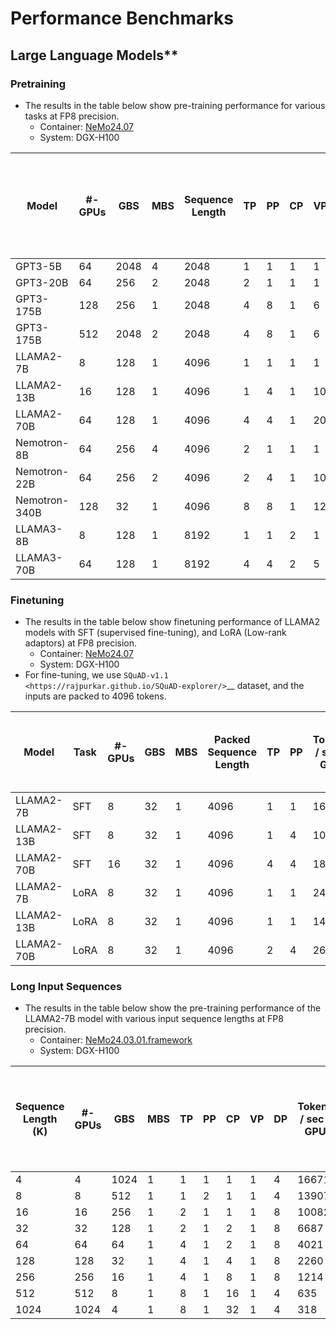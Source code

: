 
# Performance Benchmarks

## Large Language Models**

### Pretraining

- The results in the table below show pre-training performance for various tasks at FP8 precision.
  - Container: [NeMo24.07](https://catalog.ngc.nvidia.com/orgs/nvidia/containers/nemo/tags)
  - System: DGX-H100

| Model         | #-GPUs | GBS  | MBS | Sequence Length| TP | PP | CP | VP | Tokens / sec / GPU | Model TFLOP / sec / GPU | ***Est. time to train in days (10T tokens, 1K GPUs)*** |
| -----         | ------ | ---  | --- | ---------------| -- | -- | -- | -- | ------------------ | ----------------------- | ------------------------------------------------------ |
| GPT3-5B       | 64     | 2048 | 4   | 2048           | 1  | 1  | 1  | 1  | 23406              | 765                     | ***5***                                                |
| GPT3-20B      | 64     | 256  | 2   | 2048           | 2  | 1  | 1  | 1  | 5851               | 750                     | ***19***                                               |
| GPT3-175B     | 128    | 256  | 1   | 2048           | 4  | 8  | 1  | 6  | 716                | 771                     | **158**                                                |
| GPT3-175B     | 512    | 2048 | 2   | 2048           | 4  | 8  | 1  | 6  | 825                | [888](https://mlcommons.org/benchmarks/training/)                     | **137**                                                |
| LLAMA2-7B     | 8      | 128  | 1   | 4096           | 1  | 1  | 1  | 1  | 16934              | 780                     | ***7***                                                | 
| LLAMA2-13B    | 16     | 128  | 1   | 4096           | 1  | 4  | 1  | 10 | 8715               | 760                     | ***13***                                               |
| LLAMA2-70B    | 64     | 128  | 1   | 4096           | 4  | 4  | 1  | 20 | 1728               | 768                     | ***65***                                               |
| Nemotron-8B   | 64     | 256  | 4   | 4096           | 2  | 1  | 1  | 1  | 12507              | 643                     | ***9***                                                |
| Nemotron-22B  | 64     | 256  | 2   | 4096           | 2  | 4  | 1  | 10 | 4312               | 562                     | ***26***                                               |
| Nemotron-340B | 128    | 32   | 1   | 4096           | 8  | 8  | 1  | 12 | 326                | 686                     | ***347***                                              |
| LLAMA3-8B     | 8      | 128  | 1   | 8192           | 1  | 1  | 2  | 1  | 12273              | 711                     | ***9***                                                |
| LLAMA3-70B    | 64     | 128  | 1   | 8192           | 4  | 4  | 2  | 5  | 1524               | 734                     | ***74***                                               |

### Finetuning

- The results in the table below show finetuning performance of LLAMA2 models with SFT (supervised fine-tuning), and LoRA (Low-rank adaptors) at FP8 precision.
  - Container: [NeMo24.07](https://catalog.ngc.nvidia.com/orgs/nvidia/containers/nemo/tags)
  - System: DGX-H100
- For fine-tuning, we use `SQuAD-v1.1 <https://rajpurkar.github.io/SQuAD-explorer/>`__ dataset, and the inputs are packed to 4096 tokens.


| Model      | Task     | #-GPUs | GBS | MBS | Packed Sequence Length | TP | PP | Tokens / sec / GPU | Model TFLOP / sec / GPU |  ***Est. time to finetune in mins (10M tokens)***  |
| -----      | ----     | ---    | --- | --- | --------------- | -- | -- | ------------------ | -----------------------        | -------------------------------------------------- |
| LLAMA2-7B  | SFT      | 8      | 32  | 1   | 4096            | 1  | 1  | 16891              | 673                            | ***1.2***                                          |
| LLAMA2-13B | SFT      | 8      | 32  | 1   | 4096            | 1  | 4  | 10176              | 787                            | ***2.0***                                          |
| LLAMA2-70B | SFT      | 16     | 32  | 1   | 4096            | 4  | 4  | 1816               | 749                            | ***5.7***                                          |
| LLAMA2-7B  | LoRA     | 8      | 32  | 1   | 4096            | 1  | 1  | 24824              | 663                            | ***0.8***                                          |
| LLAMA2-13B | LoRA     | 8      | 32  | 1   | 4096            | 1  | 1  | 14629              | 757                            | ***1.4***                                          |
| LLAMA2-70B | LoRA     | 8      | 32  | 1   | 4096            | 2  | 4  | 2621               | 722                            | ***7.9***                                          |


### Long Input Sequences 

- The results in the table below show the pre-training performance of the LLAMA2-7B model with various input sequence lengths at FP8 precision.
  - Container: [NeMo24.03.01.framework](https://catalog.ngc.nvidia.com/orgs/nvidia/containers/nemo/tags)
  - System: DGX-H100

| Sequence Length (K)| #-GPUs | GBS  | MBS | TP | PP | CP | VP | DP | Tokens / sec / GPU | Model TFLOP / sec / GPU | ***Est. time to train in days (10T tokens, 1K GPUs)*** |
| -------------------| ------ | ---  | --- | -- | -- | -- | -- | -- | ------------------ | ----------------------- | ------------------------------------------------------ |
| 4                  | 4      | 1024 | 1   | 1  | 1  | 1  | 1  | 4  | 16671              | 768                     | ***7***                                                |
| 8                  | 8      | 512  | 1   | 1  | 2  | 1  | 1  | 4  | 13907              | 730                     | ***8***                                                |
| 16                 | 16     | 256  | 1   | 2  | 1  | 1  | 1  | 8  | 10082              | 660                     | ***11***                                               |
| 32                 | 32     | 128  | 1   | 2  | 1  | 2  | 1  | 8  | 6687               | 610                     | ***17***                                               | 
| 64                 | 64     | 64   | 1   | 4  | 1  | 2  | 1  | 8  | 4021               | 574                     | ***28***                                               |
| 128                | 128    | 32   | 1   | 4  | 1  | 4  | 1  | 8  | 2260               | 555                     | ***50***                                               |
| 256                | 256    | 16   | 1   | 4  | 1  | 8  | 1  | 8  | 1214               | 549                     | ***93***                                               |
| 512                | 512    | 8    | 1   | 8  | 1  | 16 | 1  | 4  | 635                | 549                     | ***178***                                              |
| 1024               | 1024   | 4    | 1   | 8  | 1  | 32 | 1  | 4  | 318                | 536                     | ***356***                                              |